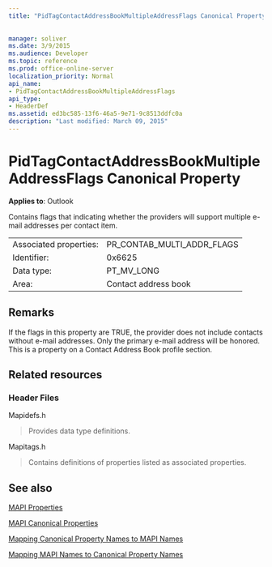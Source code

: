 ```yaml
---
title: "PidTagContactAddressBookMultipleAddressFlags Canonical Property"
 
 
manager: soliver
ms.date: 3/9/2015
ms.audience: Developer
ms.topic: reference
ms.prod: office-online-server
localization_priority: Normal
api_name:
- PidTagContactAddressBookMultipleAddressFlags
api_type:
- HeaderDef
ms.assetid: ed3bc585-13f6-46a5-9e71-9c8513ddfc0a
description: "Last modified: March 09, 2015"
---
```


# PidTagContactAddressBookMultipleAddressFlags Canonical Property

  
  
**Applies to**: Outlook 
  
Contains flags that indicating whether the providers will support multiple e-mail addresses per contact item.
  
|||
|:-----|:-----|
|Associated properties:  <br/> |PR_CONTAB_MULTI_ADDR_FLAGS  <br/> |
|Identifier:  <br/> |0x6625  <br/> |
|Data type:  <br/> |PT_MV_LONG  <br/> |
|Area:  <br/> |Contact address book  <br/> |
   
## Remarks

If the flags in this property are TRUE, the provider does not include contacts without e-mail addresses. Only the primary e-mail address will be honored. This is a property on a Contact Address Book profile section.
  
## Related resources

### Header Files

Mapidefs.h
  
> Provides data type definitions.
    
Mapitags.h
  
> Contains definitions of properties listed as associated properties.
    
## See also



[MAPI Properties](mapi-properties.md)
  
[MAPI Canonical Properties](mapi-canonical-properties.md)
  
[Mapping Canonical Property Names to MAPI Names](mapping-canonical-property-names-to-mapi-names.md)
  
[Mapping MAPI Names to Canonical Property Names](mapping-mapi-names-to-canonical-property-names.md)

